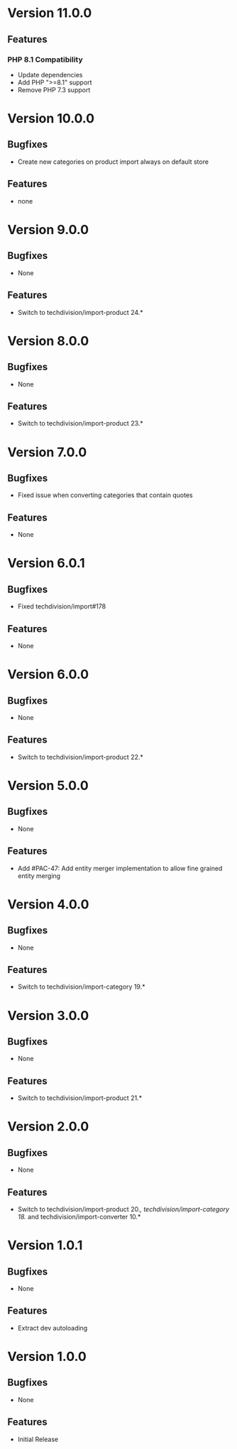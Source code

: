 # Version 11.0.0

## Features

### PHP 8.1 Compatibility

* Update dependencies
* Add PHP ">=8.1" support
* Remove PHP 7.3 support

# Version 10.0.0

## Bugfixes

* Create new categories on product import always on default store

## Features

* none

# Version 9.0.0

## Bugfixes

* None

## Features

* Switch to techdivision/import-product 24.*

# Version 8.0.0

## Bugfixes

* None

## Features

* Switch to techdivision/import-product 23.*

# Version 7.0.0

## Bugfixes

* Fixed issue when converting categories that contain quotes

## Features

* None

# Version 6.0.1

## Bugfixes

* Fixed techdivision/import#178

## Features

* None

# Version 6.0.0

## Bugfixes

* None

## Features

* Switch to techdivision/import-product 22.*

# Version 5.0.0

## Bugfixes

* None

## Features

* Add #PAC-47: Add entity merger implementation to allow fine grained entity merging

# Version 4.0.0

## Bugfixes

* None

## Features

* Switch to techdivision/import-category 19.*

# Version 3.0.0

## Bugfixes

* None

## Features

* Switch to techdivision/import-product 21.*

# Version 2.0.0

## Bugfixes

* None

## Features

* Switch to techdivision/import-product 20.*, techdivision/import-category 18.* and techdivision/import-converter 10.*

# Version 1.0.1

## Bugfixes

* None

## Features

* Extract dev autoloading

# Version 1.0.0

## Bugfixes

* None

## Features

* Initial Release
